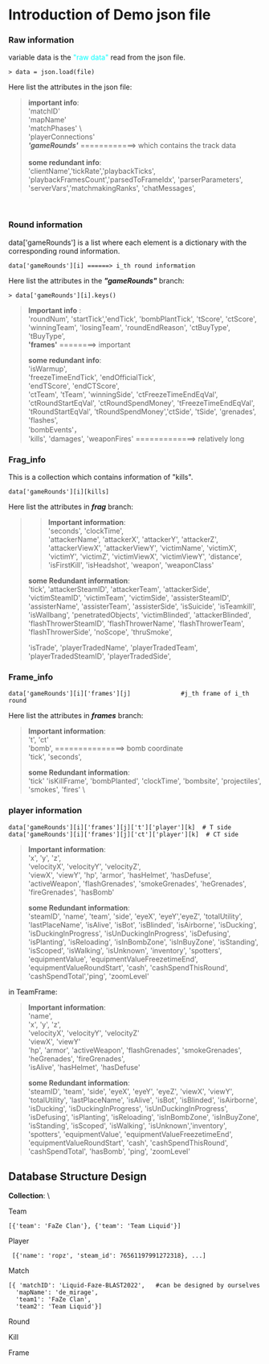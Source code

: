 # Introduction of Demo json file

### Raw information
  variable data is the 
  <span style="color: cyan;">
  "raw data"
  </span>
  read from the json file.

    > data = json.load(file)

Here list the attributes in the json file:

>__important info__: \
> 'matchID' \
> 'mapName'  \
> 'matchPhases' \  
> 'playerConnections' \
>**_'gameRounds'_**  ============>  which contains the track data\
> \
> __some redundant info__: \
> 'clientName','tickRate','playbackTicks', 'playbackFramesCount','parsedToFrameIdx',
> 'parserParameters', 'serverVars','matchmakingRanks', 'chatMessages',

<br>



### __Round information__

data['gameRounds'] is a list where each element is a dictionary with the corresponding 
round information. 

    data['gameRounds'][i] ======> i_th round information  

Here list the attributes in the __*"gameRounds"*__ branch:

    > data['gameRounds'][i].keys()

> __Important info__ :\
> 'roundNum', 
> 'startTick','endTick', 'bombPlantTick',
> 'tScore', 'ctScore', 'winningTeam', 'losingTeam', 'roundEndReason',
> 'ctBuyType', 'tBuyType',\
> __'frames'__ ========> important 
> 
> __some redundant info__:\
> 'isWarmup',\
>  'freezeTimeEndTick',  'endOfficialTick',  \
>  'endTScore', 'endCTScore', \
> 'ctTeam', 'tTeam', 'winningSide', 
> 'ctFreezeTimeEndEqVal', 'ctRoundStartEqVal', 'ctRoundSpendMoney', 
> 'tFreezeTimeEndEqVal', 'tRoundStartEqVal', 'tRoundSpendMoney','ctSide', 'tSide',
> 'grenades', 'flashes', \
> 'bombEvents'， \
> 'kills', 'damages',  'weaponFires' =============> relatively long

### __Frag_info__
This is a collection which contains information of "kills".
```
data['gameRounds'][i][kills]
```


Here list the attributes in __*frag*__ branch:
>>__Important information__:\
> 'seconds', 'clockTime',  
> 'attackerName', 'attackerX', 'attackerY', 'attackerZ', 'attackerViewX', 'attackerViewY', 
> 'victimName', 'victimX', 'victimY', 'victimZ', 'victimViewX', 'victimViewY', 
> 'distance', 
> 'isFirstKill', 'isHeadshot',
> 'weapon', 'weaponClass'
> 
>__some Redundant information__:\
> 'tick', 
> 'attackerSteamID', 'attackerTeam', 'attackerSide',
> 'victimSteamID', 'victimTeam', 'victimSide',
> 'assisterSteamID', 'assisterName', 'assisterTeam', 'assisterSide', 
> 'isSuicide', 'isTeamkill', 'isWallbang', 'penetratedObjects', 
> 'victimBlinded', 'attackerBlinded', 
> 'flashThrowerSteamID', 'flashThrowerName', 'flashThrowerTeam', 'flashThrowerSide',
> 'noScope', 'thruSmoke', 
> 
> 'isTrade', 'playerTradedName', 'playerTradedTeam', 'playerTradedSteamID', 'playerTradedSide', 
> 

### __Frame_info__

```
data['gameRounds'][i]['frames'][j]              #j_th frame of i_th round
```

Here list the attributes in __*frames*__ branch:
>__Important information__:\
> 't', 'ct' \
> 'bomb',    ===============> bomb coordinate\
> 'tick', 'seconds',
> 
>__some Redundant information__:\
> 'tick'
> 'isKillFrame',  'bombPlanted', 
> 'clockTime', 'bombsite',  'projectiles', 'smokes', 'fires' \



### __player information__
```
data['gameRounds'][i]['frames'][j]['t']['player'][k]  # T side
data['gameRounds'][i]['frames'][j]['ct']['player'][k]  # CT side              
```
>__Important information__:\
> 'x', 'y', 'z', \
> 'velocityX', 'velocityY', 'velocityZ',\
> 'viewX', 'viewY', 
> 'hp', 'armor', 'hasHelmet', 'hasDefuse',
> 'activeWeapon', 
> 'flashGrenades', 'smokeGrenades', 'heGrenades', 'fireGrenades',
>  'hasBomb'
> 
>__some Redundant information__:\
> 'steamID', 'name', 'team', 'side',  'eyeX', 'eyeY','eyeZ',
> 'totalUtility', 'lastPlaceName', 'isAlive', 'isBot', 
> 'isBlinded', 'isAirborne', 'isDucking', 'isDuckingInProgress', 
> 'isUnDuckingInProgress', 'isDefusing', 'isPlanting', 'isReloading', 
> 'isInBombZone', 'isInBuyZone', 'isStanding', 'isScoped', 'isWalking', 
> 'isUnknown', 'inventory', 'spotters', 'equipmentValue', 
> 'equipmentValueFreezetimeEnd', 'equipmentValueRoundStart', 
> 'cash', 'cashSpendThisRound', 'cashSpendTotal','ping', 'zoomLevel' 

in TeamFrame:
>__Important information__:\
> 'name', \
> 'x', 'y', 'z',\
> 'velocityX', 'velocityY', 'velocityZ'\
> 'viewX', 'viewY'\
> 'hp', 'armor', 'activeWeapon', 'flashGrenades', 'smokeGrenades', 'heGrenades', 'fireGrenades',\
> 'isAlive', 'hasHelmet', 'hasDefuse'
> 
>__some Redundant information__:\
> 'steamID', 'team', 'side',
> 'eyeX', 'eyeY', 'eyeZ',
> 'viewX', 'viewY',
> 'totalUtility', 'lastPlaceName', 'isAlive',
> 'isBot', 'isBlinded',
> 'isAirborne', 'isDucking', 'isDuckingInProgress', 'isUnDuckingInProgress',
> 'isDefusing', 'isPlanting', 'isReloading', 'isInBombZone', 'isInBuyZone',
> 'isStanding', 'isScoped', 'isWalking', 'isUnknown','inventory', 'spotters', 
> 'equipmentValue', 'equipmentValueFreezetimeEnd', 'equipmentValueRoundStart', 
> 'cash', 'cashSpendThisRound', 'cashSpendTotal', 
>   'hasBomb', 'ping', 'zoomLevel'




## Database Structure Design

__Collection__: \

Team
```
[{'team': 'FaZe Clan'}, {'team': 'Team Liquid'}]
```

Player
```
 [{'name': 'ropz', 'steam_id': 76561197991272318}, ...]
```

Match
```
[{ 'matchID': 'Liquid-Faze-BLAST2022',   #can be designed by ourselves
  'mapName': 'de_mirage', 
  'team1': 'FaZe Clan', 
  'team2': 'Team Liquid'}]
```

Round 

Kill

Frame


